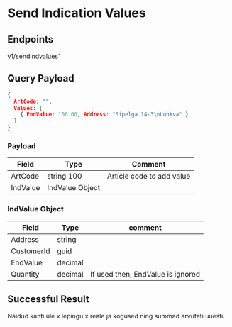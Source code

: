 # Send Indication Values

## Endpoints

<!--@include: @/dist/md/api_url.md-->v1/sendindvalues`

## Query Payload

```json
{ 
  ArtCode: "", 
  Values: [ 
    { EndValue: 100.00, Address: "Sipelga 14-3\nLohkva" } 
  ]
}  
```

### Payload

|Field|Type|Comment|
|-|-|-|
|ArtCode|string 100|Article code to add value|
|IndValue|IndValue Object||


### IndValue Object

|Field|Type|comment|
|-|-|-|
|Address|string||
|CustomerId|guid||
|EndValue|decimal||
|Quantity|decimal|If used then, EndValue is ignored|


## Successful Result

Näidud kanti üle x lepingu x reale ja kogused ning summad arvutati uuesti.

